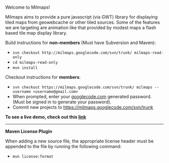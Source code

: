Welcome to Milmaps!

Milmaps aims to provide a pure javascript (via GWT) library for displaying tiled maps from geowebcache or other tiled sources. Some of the features we are targeting are animation like that provided by modest maps a flash based tile map display library.

Build instructions for **non-members** (Must have Subversion and Maven):

  * `svn checkout http://milmaps.googlecode.com/svn/trunk/ milmaps-read-only`
  * `cd milmaps-read-only`
  * `mvn install`

Checkout instructions for **members**:
  * `svn checkout https://milmaps.googlecode.com/svn/trunk/ milmaps --username <username@gmail.com>`
  * When prompted, enter your [googlecode.com](https://code.google.com/hosting/settings) generated password. (Must be signed in to generate your password).
  * Commit new projects to https://milmaps.googlecode.com/svn/trunk

**To see a live demo, check out this [link](http://www.milmaps.com)**


---

**Maven License Plugin**

When adding a new source file, the appropriate license header must be appended to the file by running the following command:
  * `mvn license:format`